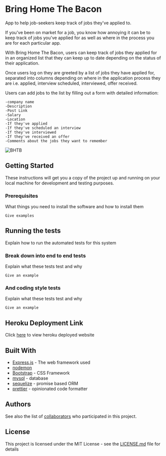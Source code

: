 # Bring Home The Bacon

App to help job-seekers keep track of jobs they've applied to.

If you've been on market for a job, you know how annoying it can be to keep track of jobs you've applied for as well as where in the process you are for each particular app.

With Bring Home The Bacon, users can keep track of jobs they applied for in an organized list that they can keep up to date depending on the status of their application.

Once users log on they are greeted by a list of jobs they have applied for, separated into columns depending on where in the application process they are i.e. applied, interview scheduled, interviewed, offer received.

Users can add jobs to the list by filling out a form with detailed information:

    -company name
    -Description
    -Post Link
    -Salary
    -Location
    -If they've applied
    -If they've scheduled an interview
    -If they've interviewed
    -If they've received an offer
    -Comments about the jobs they want to remember

<!-- Add link to index page -->
![BHTB](....)

## Getting Started

These instructions will get you a copy of the project up and running on your local machine for development and testing purposes.

### Prerequisites

What things you need to install the software and how to install them

```
Give examples
```

## Running the tests

Explain how to run the automated tests for this system

### Break down into end to end tests

Explain what these tests test and why

```
Give an example
```

### And coding style tests

Explain what these tests test and why

```
Give an example
```

## Heroku Deployment Link

Click [here](https://secure-woodland-30423.herokuapp.com/) to view heroku deployed website

## Built With

* [Express.js](http://www.dropwizard.io/1.0.2/docs/) - The web framework used
* [nodemon](https://nodemon.io/)
* [Bootstrap](https://getbootstrap.com/) - CSS Framework
* [mysql](https://www.mysql.com/) - database
* [sequelize](http://docs.sequelizejs.com/) - promise based ORM
* [prettier](https://prettier.io/) - opinionated code formatter

## Authors

See also the list of [collaborators](https://github.com/TJANGEL/Bring-Home-The-Bacon/settings/collaboration) who participated in this project.

## License

This project is licensed under the MIT License - see the [LICENSE.md](LICENSE.md) file for details